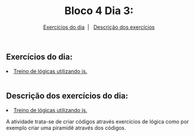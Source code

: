 <h1 align="center">Bloco 4 Dia 3: </h1>

<p align="center">
  <a href="#exercicio">Exercícios do dia</a>&nbsp;&nbsp;|&nbsp;&nbsp;
  <a href="#descricao">Descrição dos exercícios</a>
</p>

</br>
<h2 id="exercicio">Exercícios do dia:</h2>

<li><a href="#exercise">Treino de lógicas utilizando js.</a></li>
</br>

<h2 id="descricao">Descrição dos exercícios do dia:</h2>

<li id="exercise"><a href="exercise.js">Treino de lógicas utilizando js.</a></li>
<p>A atividade trata-se de criar códigos através exercícios de lógica como por exemplo criar uma piramidê através dos códigos.</p>